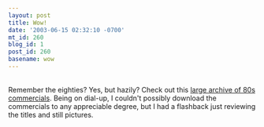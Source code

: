 ```yaml
---
layout: post
title: Wow!
date: '2003-06-15 02:32:10 -0700'
mt_id: 260
blog_id: 1
post_id: 260
basename: wow
---
```

<br />Remember the eighties? Yes, but hazily? Check out this <a href="http://www.x-entertainment.com/downloads/">large archive of 80s commercials</a>. Being on dial-up, I couldn't possibly download the commercials to any appreciable degree, but I had a flashback just reviewing the titles and still pictures.<br /><br /><br />
